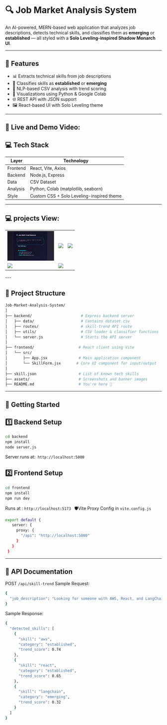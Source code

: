 # 🔍 Job Market Analysis System

An AI-powered, MERN-based web application that analyzes job descriptions, detects technical skills, and classifies them as **emerging** or **established** — all styled with a **Solo Leveling-inspired Shadow Monarch UI**.

---

## 🧠 Features

- 📊 Extracts technical skills from job descriptions
- 🚥 Classifies skills as **established** or **emerging**
- 🧮 NLP-based CSV analysis with trend scoring
- 🧪 Visualizations using Python & Google Colab
- 🌐 REST API with JSON support
- 🖼️ React-based UI with Solo Leveling theme

---
## 🧠 Live and Demo Video:


## 💻 Tech Stack

| Layer     | Technology         |
|-----------|--------------------|
| Frontend  | React, Vite, Axios |
| Backend   | Node.js, Express   |
| Data      | CSV Dataset        |
| Analysis  | Python, Colab (matplotlib, seaborn) |
| Style     | Custom CSS + Solo Leveling-inspired theme |

---
## 💻 projects View:
<center>
<table>
  <tr>
    <td><img src="https://github.com/Mahesh7Kumar/Job-Market-Analysis-System-/blob/main/frontend/src/assets/Screenshot%202025-06-26%20114409.png" width="150"/></td>
    <td><img src="https://github.com/Mahesh7Kumar/Job-Market-Analysis-System/blob/main/frontend/src/assets/Screenshot%202025-06-26%20114631.png" width="150"/></td>
    <td><img src="https://github.com/Mahesh7Kumar/Job-Market-Analysis-System/blob/main/frontend/src/assets/Screenshot%202025-06-26%20114702.png" width="150"/></td>
  </tr>
  <tr>
    <td><img src="https://github.com/Mahesh7Kumar/Job-Market-Analysis-System/blob/main/frontend/src/assets/Screenshot%202025-06-26%123638.png" width="150"/></td>
    <td><img src="https://github.com/Mahesh7Kumar/Job-Market-Analysis-System/blob/main/frontend/src/assets/Screenshot%202025-06-26%123658.png" width="150"/></td>
  </tr>
</table>
</center>
---

## 📂 Project Structure
```bash
Job-Market-Analysis-System/
│
├── backend/                      # Express backend server
│   ├── data/                     # Contains dataset.csv
│   ├── routes/                   # skill-trend API route
│   ├── utils/                    # CSV loader & classifier functions
│   └── server.js                 # Starts the API server
│
├── frontend/                    # React client using Vite
│   └── src/
│       ├── App.jsx              # Main application component
│       └── SkillForm.jsx       # Core UI component for input/output
│
├── skill.json                   # List of known tech skills
├── assets/                      # Screenshots and banner images
├── README.md                    # You're here 📘
```
---
## 🚀 Getting Started
## 1️⃣ Backend Setup
```bash
cd backend
npm install
node server.js
```
Server runs at:``` http://localhost:5000```
## 2️⃣ Frontend Setup
```bash
cd frontend
npm install
npm run dev
```
Runs at : ```http://localhost:5173 ```
  🛡️Vite Proxy Config in ```vite.config.js```
  ```bash
export default {
     server: {
       proxy: {
         "/api": "http://localhost:5000"
       }
     }
   }
```
---
## 🔌 API Documentation
 POST ```/api/skill-trend```
 Sample Request:
```bash
{
  "job_description": "Looking for someone with AWS, React, and LangChain experience."
}
```
 Sample Response:
```bash
{
  "detected_skills": [
    {
      "skill": "aws",
      "category": "established",
      "trend_score": 0.74
    },
    {
      "skill": "react",
      "category": "established",
      "trend_score": 0.65
    },
    {
      "skill": "langchain",
      "category": "emerging",
      "trend_score": 0.32
    }
  ]
}

```
